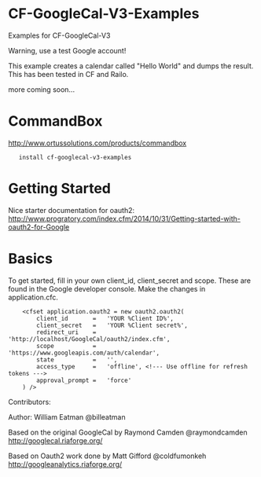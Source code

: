 CF-GoogleCal-V3-Examples
========================

Examples for CF-GoogleCal-V3

Warning, use a test Google account!

This example creates a calendar called "Hello World" and dumps the result.  This has been tested in CF and Railo.

more coming soon...

# CommandBox #

http://www.ortussolutions.com/products/commandbox

```
   install cf-googlecal-v3-examples
```

# Getting Started #

Nice starter documentation for oauth2:
http://www.progratory.com/index.cfm/2014/10/31/Getting-started-with-oauth2-for-Google

# Basics #

To get started, fill in your own client_id, client_secret and scope.  These are found in the Google developer console.  Make the changes in application.cfc.  

```
	<cfset application.oauth2 = new oauth2.oauth2(
		client_id 		=   'YOUR %Client ID%',
		client_secret 	= 	'YOUR %Client secret%',
		redirect_uri	=	'http://localhost/GoogleCal/oauth2/index.cfm',
		scope           =   'https://www.googleapis.com/auth/calendar',
		state			=	'',
		access_type		=	'offline', <!--- Use offline for refresh tokens --->
		approval_prompt	=	'force'
	) />
```

Contributors:

Author: William Eatman @billeatman
   
Based on the original GoogleCal by Raymond Camden @raymondcamden
http://googlecal.riaforge.org/

Based on Oauth2 work done by Matt Gifford @coldfumonkeh
http://googleanalytics.riaforge.org/

